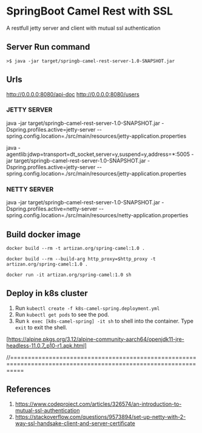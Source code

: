 # SpringBoot Camel Rest with SSL
A restfull jetty server and client with mutual ssl authentication

## Server Run command
`>$ java -jar target/springb-camel-rest-server-1.0-SNAPSHOT.jar`

## Urls
http://0.0.0.0:8080/api-doc
http://0.0.0.0:8080/users


### JETTY SERVER

java -jar target/springb-camel-rest-server-1.0-SNAPSHOT.jar -Dspring.profiles.active=jetty-server --spring.config.location=./src/main/resources/jetty-application.properties

java -agentlib:jdwp=transport=dt_socket,server=y,suspend=y,address=*:5005 -jar target/springb-camel-rest-server-1.0-SNAPSHOT.jar -Dspring.profiles.active=jetty-server --spring.config.location=./src/main/resources/jetty-application.properties

### NETTY SERVER

java -jar target/springb-camel-rest-server-1.0-SNAPSHOT.jar -Dspring.profiles.active=netty-server --spring.config.location=./src/main/resources/netty-application.properties



## Build docker image
`docker build --rm -t artizan.org/spring-camel:1.0 .`

`docker build --rm --build-arg http_proxy=$http_proxy -t artizan.org/spring-camel:1.0 .`

`docker run -it artizan.org/spring-camel:1.0 sh`

## Deploy in k8s cluster
1. Run `kubectl create -f k8s-camel-spring.deployment.yml`
2. Run `kubectl get pods` to see the pod.
3. Run `k exec [k8s-camel-spring] -it sh` to shell into the container. Type `exit` to exit the shell.













[https://alpine.pkgs.org/3.12/alpine-community-aarch64/openjdk11-jre-headless-11.0.7_p10-r1.apk.html]











//================================================================================================================
## References

1) https://www.codeproject.com/articles/326574/an-introduction-to-mutual-ssl-authentication
2) https://stackoverflow.com/questions/9573894/set-up-netty-with-2-way-ssl-handsake-client-and-server-certificate

